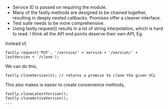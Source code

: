
- Service ID is passed on requiring the module.
- Many of the fastly methods are designed to be chained together, resulting in
  deeply nested callbacks. Promises offer a cleaner interface.
- Test suite needs to be more comprehensive.
- Using fastly.request() results in a lot of string interpolation, which is hard
  to read. I think all the API end points deserve their own API, Eg.

Instead of,

    fastly.request('PUT', '/service/' + service + '/version/' + lastVersion + '/clone');

We can do this,

    fastly.cloneVersion(n); // returns a promise to clone the given VCL

This also makes is easier to create convenience methods,

    fastly.cloneLatestVersion();
    fastly.cloneActiveVersion();
    ...
